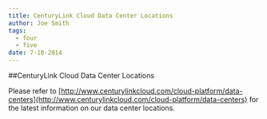 ```yaml
---
title: CenturyLink Cloud Data Center Locations
author: Joe Smith
tags:
  - four
  - five
date: 7-10-2014
---
```


##CenturyLink Cloud Data Center Locations

Please refer to [http://www.centurylinkcloud.com/cloud-platform/data-centers](http://www.centurylinkcloud.com/cloud-platform/data-centers) for the latest information on our data center locations.